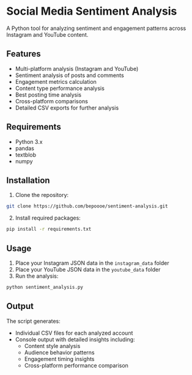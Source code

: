 # Social Media Sentiment Analysis

A Python tool for analyzing sentiment and engagement patterns across Instagram and YouTube content.

## Features

- Multi-platform analysis (Instagram and YouTube)
- Sentiment analysis of posts and comments
- Engagement metrics calculation
- Content type performance analysis
- Best posting time analysis
- Cross-platform comparisons
- Detailed CSV exports for further analysis

## Requirements

- Python 3.x
- pandas
- textblob
- numpy

## Installation

1. Clone the repository:
```bash
git clone https://github.com/bepoooe/sentiment-analysis.git
```

2. Install required packages:
```bash
pip install -r requirements.txt
```

## Usage

1. Place your Instagram JSON data in the `instagram_data` folder
2. Place your YouTube JSON data in the `youtube_data` folder
3. Run the analysis:
```bash
python sentiment_analysis.py
```

## Output

The script generates:
- Individual CSV files for each analyzed account
- Console output with detailed insights including:
  - Content style analysis
  - Audience behavior patterns
  - Engagement timing insights
  - Cross-platform performance comparison
